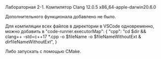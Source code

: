 Лабораторная 2-1. Компилятор Clang 12.0.5 x86_64-apple-darwin20.6.0

Дополнительного функционала добавлено не было.

Для компиляции всех файлов в директории в VSCode одновременно, можно добавить в "code-runner.executorMap": { "cpp": "cd $dir && clang++ -std=c++17 *.cpp -o $fileName -o $fileNameWithoutExt & $dir$fileNameWithoutExt", }

Либо запускать с помощью CMake.
